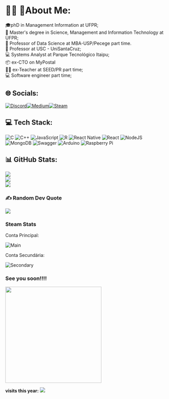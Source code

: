 # 👨‍💻 🚀About Me:
🎓phD in Management Information at UFPR;
<br>📝 Master's degree in Science, Management and Information Technology at UFPR;
<br>📝 Professor of Data Science at MBA-USP/Pecege part time.
<br>📝 Professor at USC - UniSantaCruz;
<br>💻 Systems Analyst at Parque Tecnológico Itaipu;
<br>📦 ex-CTO on MyPostal
<br>👨‍🏫 ex-Teacher at SEED/PR part time; 
<br>💻 Software engineer part time;




## 🌐 Socials:
[![Discord](https://img.shields.io/badge/Discord-5865F2?style=for-the-badge&logo=discord&logoColor=white)](https://discord.gg/souza_lucasj#5342)[![Medium](https://img.shields.io/badge/Medium-12100E?style=for-the-badge&logo=medium&logoColor=white)](https://medium.com/@@lucassouza_34530)[![Steam](https://img.shields.io/badge/Steam-000000?style=for-the-badge&logo=steam&logoColor=white)](https://steamcommunity.com/id/o-neymarjr)

## 💻 Tech Stack:
![C](https://img.shields.io/badge/c-%2300599C.svg?style=for-the-badge&logo=c&logoColor=white) ![C++](https://img.shields.io/badge/c++-%2300599C.svg?style=for-the-badge&logo=c%2B%2B&logoColor=white) ![JavaScript](https://img.shields.io/badge/javascript-%23323330.svg?style=for-the-badge&logo=javascript&logoColor=%23F7DF1E) ![R](https://img.shields.io/badge/r-%23276DC3.svg?style=for-the-badge&logo=r&logoColor=white) ![React Native](https://img.shields.io/badge/react_native-%2320232a.svg?style=for-the-badge&logo=react&logoColor=%2361DAFB) ![React](https://img.shields.io/badge/react-%2320232a.svg?style=for-the-badge&logo=react&logoColor=%2361DAFB) ![NodeJS](https://img.shields.io/badge/node.js-6DA55F?style=for-the-badge&logo=node.js&logoColor=white) ![MongoDB](https://img.shields.io/badge/MongoDB-%234ea94b.svg?style=for-the-badge&logo=mongodb&logoColor=white) ![Swagger](https://img.shields.io/badge/-Swagger-%23Clojure?style=for-the-badge&logo=swagger&logoColor=white) ![Arduino](https://img.shields.io/badge/-Arduino-00979D?style=for-the-badge&logo=Arduino&logoColor=white) ![Raspberry Pi](https://img.shields.io/badge/-RaspberryPi-C51A4A?style=for-the-badge&logo=Raspberry-Pi)
## 📊 GitHub Stats:
![](https://github-readme-stats.vercel.app/api?username=lucas231090&theme=dracula&hide_border=false&include_all_commits=true&count_private=true)<br/>
![](https://github-readme-streak-stats.herokuapp.com/?user=lucas231090&theme=dracula&hide_border=false)<br/>
![](https://github-readme-stats.vercel.app/api/top-langs/?username=lucas231090&theme=dracula&hide_border=false&include_all_commits=true&count_private=true&layout=compact)
<!--
## 🌎Countries where my code has contributed in some way to software development
---
<img src="https://raw.githubusercontent.com/lowlighter/metrics/2d6c58ad4105f11edd8a65cc275cdac2651576b5/metrics.plugin.stargazers.worldmap.svg" width="512px"/>
-->

### ✍️ Random Dev Quote
![](https://quotes-github-readme.vercel.app/api?type=horizontal&theme=tokyonight)

### Steam Stats
Conta Principal:

![Main](https://steam-stat.vercel.app/api?profileName=o-neymarjr)

Conta Secundária:

![Secondary](https://steam-stat.vercel.app/api?profileName=oratinhoindiano)


### See you soon!!!!
<img src="https://kanto.legiaodosherois.com.br/w760-h398-gnw-cfill-q95/wp-content/uploads/2022/09/legiao_rBnkI1KPF79V.jpg.webp" width="300px"/>

**visits this year:** [![](https://visitcount.itsvg.in/api?id=lucas231090&label=Profile%20Views&color=1&icon=2&pretty=true)](https://visitcount.itsvg.in)

<!-- Proudly created with GPRM ( https://gprm.itsvg.in ) -->
